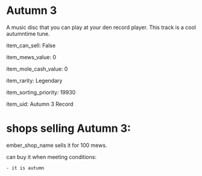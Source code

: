 # Autumn 3

A music disc that you can play at your den record player. This track is a cool autumntime tune.

item_can_sell: False

item_mews_value: 0

item_mole_cash_value: 0

item_rarity: Legendary

item_sorting_priority: 19930

item_uid: Autumn 3 Record

# shops selling Autumn 3:

ember_shop_name sells it for 100 mews.

  can buy it when meeting conditions: 

    - it is autumn